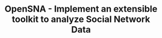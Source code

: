 ---
layout: gsoc
categories: gsoc2018
divid: opensna
title:  OpenSNA - Implement an extensible toolkit to analyze Social Network Data
description: OpenSNA is a research project at conception. It will provide an extensible and reliable toolkit to analyze a graph representation of a social network. The end goal of the project is to identify the initial seed nodes which influences a certain node of a social network. A major real world use cases would be to trace the information flow to source in a social network.
githuburl: https://github.com/scorelab/OpenSNA
requiredknowledge: A background in Analyze Social Network, Python, NetworkX, Mesa(ABM)
possiblementors: TBA
---